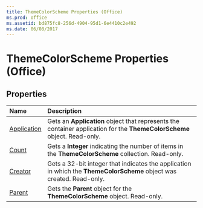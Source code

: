 ```yaml
---
title: ThemeColorScheme Properties (Office)
ms.prod: office
ms.assetid: bd875fc8-256d-4904-95d1-6e4410c2e492
ms.date: 06/08/2017
---
```



# ThemeColorScheme Properties (Office)

## Properties



|**Name**|**Description**|
|:-----|:-----|
|[Application](themecolorscheme-application-property-office.md)|Gets an **Application** object that represents the container application for the **ThemeColorScheme** object. Read-only.|
|[Count](themecolorscheme-count-property-office.md)|Gets a **Integer** indicating the number of items in the **ThemeColorScheme** collection. Read-only.|
|[Creator](themecolorscheme-creator-property-office.md)|Gets a 32-bit integer that indicates the application in which the **ThemeColorScheme** object was created. Read-only.|
|[Parent](themecolorscheme-parent-property-office.md)|Gets the **Parent** object for the **ThemeColorScheme** object. Read-only.|

